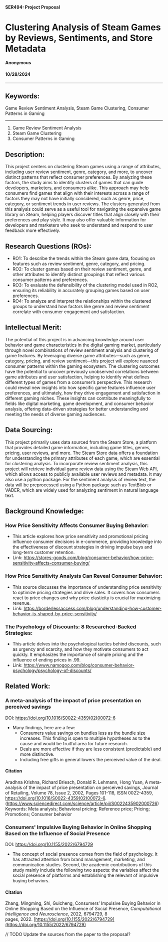 #### SER494: Project Proposal

# Clustering Analysis of Steam Games by Reviews, Sentiments, and Store Metadata

#### Anonymous

#### 10/28/2024

  

---

  

## Keywords:

Game Review Sentiment Analysis, Steam Game Clustering, Consumer Patterns in Gaming

  

---

  

1. Game Review Sentiment Analysis
2. Steam Game Clustering
3. Consumer Patterns in Gaming


  
## Description: 
This project centers on clustering Steam games using a range of attributes, including user review sentiment, genre, category, and more, to uncover distinct patterns that reflect consumer preferences. By analyzing these factors, the study aims to identify clusters of games that can guide developers, marketers, and consumers alike. This approach may help consumers find games that align with their interests across a range of factors they may not have initially considered, such as genre, price, category, or sentiment trends in user reviews. The clusters generated from this analysis could serve as a useful tool for navigating the expansive game library on Steam, helping players discover titles that align closely with their preferences and play style. It may also offer valuable information for developers and marketers who seek to understand and respond to user feedback more effectively.
  


## Research Questions (ROs):
- RO1: To describe the trends within the Steam game data, focusing on features such as review sentiment, genre, category, and pricing.
- RO2: To cluster games based on their review sentiment, genre, and other attributes to identify distinct groupings that reflect various consumer patterns and preferences.
- RO3: To evaluate the defensibility of the clustering model used in RO2, ensuring its reliability in accurately grouping games based on user preferences.
- RO4: To analyze and interpret the relationships within the clustered groups to understand how factors like genre and review sentiment correlate with consumer engagement and satisfaction.



## Intellectual Merit: 
The potential of this project is in advancing knowledge around user behavior and game characteristics in the digital gaming market, particularly through novel combinations of review sentiment analysis and clustering of game features. By leveraging diverse game attributes—such as genre, category, pricing, and review sentiment—this project will explore nuanced consumer patterns within the gaming ecosystem. The clustering outcomes have the potential to uncover previously unobserved correlations between game attributes and user satisfaction, helping to identify what defines different types of games from a consumer’s perspective. This research could reveal new insights into how specific game features influence user preferences, and ultimately, how they drive engagement and satisfaction in different gaming niches. These insights can contribute meaningfully to fields like digital marketing, game development, and consumer behavior analysis, offering data-driven strategies for better understanding and meeting the needs of diverse gaming audiences.

  
  

## Data Sourcing: 
This project primarily uses data sourced from the Steam Store, a platform that provides detailed game information, including game titles, genres, pricing, user reviews, and more. The Steam Store data offers a foundation for understanding the primary attributes of each game, which are essential for clustering analysis. To incorporate review sentiment analysis, this project will retrieve individual game review data using the Steam Web API, which allows access to publicly available user reviews and metadata. It may also use a python package. For the sentiment analysis of review text, the data will be preprocessed using a Python package such as TextBlob or VADER, which are widely used for analyzing sentiment in natural language text.
  
  

## Background Knowledge: 
###  How Price Sensitivity Affects Consumer Buying Behavior:
- This article explores how price sensitivity and promotional pricing influence consumer decisions in e-commerce, providing knowledge into the effectiveness of discount strategies in driving impulse buys and long-term customer retention.
- Link: https://stores-goods.com/blog/consumer-behavior/how-price-sensitivity-affects-consumer-buying/

### How Price Sensitivity Analysis Can Reveal Consumer Behavior:
- This source discusses the importance of understanding price sensitivity to optimize pricing strategies and drive sales. It covers how consumers react to price changes and why price elasticity is crucial for maximizing revenue.
- Link: https://borderlessaccess.com/blog/understanding-how-customer-behavior-is-shaped-by-price-sensitivity/

### The Psychology of Discounts: 8 Researched-Backed Strategies:
- This article delves into the psychological tactics behind discounts, such as urgency and scarcity, and how they motivate consumers to act quickly. It emphasizes the importance of simple pricing and the influence of ending prices in .99.
- Link: https://www.namogoo.com/blog/consumer-behavior-psychology/psychology-of-discounts/

## Related Work: 

### A meta-analysis of the impact of price presentation on perceived savings

DOI: https://doi.org/10.1016/S0022-4359(02)00072-6
- Many findings, here are a few:
	- Consumers value savings on bundles less as the bundle size increases. This finding is open to multiple hypotheses as to the cause and would be fruitful area for future research.
	- Deals are more effective if they are less consistent (predictable) and more distinctive.
	- Including free gifts in general lowers the perceived value of the deal.
#### Citation

Aradhna Krishna, Richard Briesch, Donald R. Lehmann, Hong Yuan,
A meta-analysis of the impact of price presentation on perceived savings,
Journal of Retailing,
Volume 78, Issue 2,
2002,
Pages 101-118,
ISSN 0022-4359,
https://doi.org/10.1016/S0022-4359(02)00072-6.
(https://www.sciencedirect.com/science/article/pii/S0022435902000726)
Keywords: Meta analysis; Behavioral pricing; Reference price; Pricing; Promotions; Consumer behavior


### Consumers' Impulsive Buying Behavior in Online Shopping Based on the Influence of Social Presence

DOI: https://doi.org/10.1155/2022/6794729
- The concept of social presence comes from the field of psychology. It has attracted attention from brand management, marketing, and communication studies. Second, the academic contributions of this study mainly include the following two aspects: the variables affect the social presence of platforms and establishing the relevant of impulsive buying behaviors. 

#### Citation

Zhang, Mingming, Shi, Guicheng, Consumers’ Impulsive Buying Behavior in Online Shopping Based on the Influence of Social Presence, _Computational Intelligence and Neuroscience_, 2022, 6794729, 8 pages, 2022. [https://doi.org/10.1155/2022/6794729](https://doi.org/10.1155/2022/6794729)

// TODO Update the sources from the paper to the proposal?